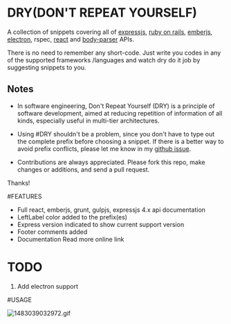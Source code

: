 # DRY(DON'T REPEAT YOURSELF)

A collection of snippets covering all of [expressjs](http://expressjs.com/), [ruby on rails](http://rubyonrails.org/), [emberjs](http://emberjs.com/), [electron](http://electron.atom.io/), rspec, [react](https://facebook.github.io/react/) and [body-parser](https://github.com/expressjs/body-parser) APIs.

There is no need to remember any short-code. Just write you codes in any of the supported frameworks /languages and watch dry do it job by suggesting snippets to you.
## Notes

* In software engineering, Don't Repeat Yourself (DRY) is a principle of software development, aimed at reducing repetition of information of all kinds, especially useful in multi-tier architectures.

* Using #DRY shouldn't be a problem, since you don't have to type out the complete prefix before choosing a snippet. If there is a better way to avoid prefix conflicts, please let me know in my [github issue](https://github.com/dayogreats/dry/issues/new).


* Contributions are always appreciated. Please fork this repo, make changes or additions, and send a pull request.

Thanks!

#FEATURES
+ Full react, emberjs, grunt, gulpjs, expressjs 4.x api documentation
+ LeftLabel color added to the prefix(es)
+ Express version indicated to show current support version
+ Footer comments added
+ Documentation Read more online link

# TODO
1. Add electron support

#USAGE


![1483039032972.gif](https://github.com/dayogreats/dry/blob/master/screenshoots/1483039032972.gif)
